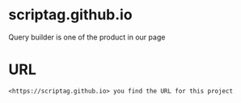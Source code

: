 # scriptag.github.io

  Query builder is one of the product in our page

# URL
 
    <https://scriptag.github.io> you find the URL for this project


